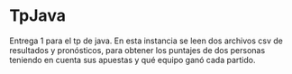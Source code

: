# TpJava

Entrega 1 para el tp de java. En esta instancia se leen dos archivos csv de resultados y pronósticos, para obtener los puntajes de dos personas teniendo en cuenta sus apuestas y qué equipo ganó cada partido.
